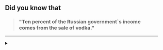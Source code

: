 ## Did you know that

<h3>
  <blockquote>
<!--START_SECTION:debris-->                                                                                                                                                                                                                   
"Ten percent of the Russian government`s income comes from the sale of vodka."
<!--END_SECTION:debris-->
  </blockquote>
</h3>

-----

<details>
  <summary></summary>

<img src="https://github-readme-stats.vercel.app/api?show_icons=true&hide=issues&username=ekickx"> <img src="https://github-readme-stats.vercel.app/api/top-langs/?layout=compact&username=ekickx">

</details>
